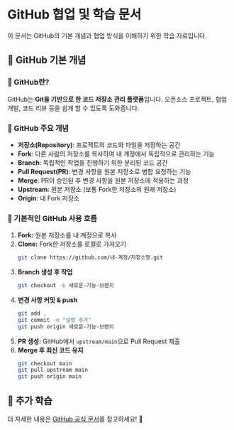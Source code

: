 # GitHub 협업 및 학습 문서

이 문서는 GitHub의 기본 개념과 협업 방식을 이해하기 위한 학습 자료입니다.

## 📌 GitHub 기본 개념

### 🔹 GitHub란?
GitHub는 **Git을 기반으로 한 코드 저장소 관리 플랫폼**입니다. 오픈소스 프로젝트, 협업 개발, 코드 리뷰 등을 쉽게 할 수 있도록 도와줍니다.

### 🔹 GitHub 주요 개념
- **저장소(Repository)**: 프로젝트의 코드와 파일을 저장하는 공간
- **Fork**: 다른 사람의 저장소를 복사하여 내 계정에서 독립적으로 관리하는 기능
- **Branch**: 독립적인 작업을 진행하기 위한 분리된 코드 공간
- **Pull Request(PR)**: 변경 사항을 원본 저장소로 병합 요청하는 기능
- **Merge**: PR이 승인된 후 변경 사항을 원본 저장소에 적용하는 과정
- **Upstream**: 원본 저장소 (보통 Fork한 저장소의 원래 저장소)
- **Origin**: 내 Fork 저장소

### 🔹 기본적인 GitHub 사용 흐름
1. **Fork:** 원본 저장소를 내 계정으로 복사
2. **Clone:** Fork한 저장소를 로컬로 가져오기
   ```bash
   git clone https://github.com/내-계정/저장소명.git
   ```
3. **Branch 생성 후 작업**
   ```bash
   git checkout -b 새로운-기능-브랜치
   ```
4. **변경 사항 커밋 & push**
   ```bash
   git add .
   git commit -m "설명 추가"
   git push origin 새로운-기능-브랜치
   ```
5. **PR 생성:** GitHub에서 `upstream/main`으로 Pull Request 제출
6. **Merge 후 최신 코드 유지**
   ```bash
   git checkout main
   git pull upstream main
   git push origin main
   ```

## 📢 추가 학습
더 자세한 내용은 [GitHub 공식 문서](https://docs.github.com/)를 참고하세요! 🚀